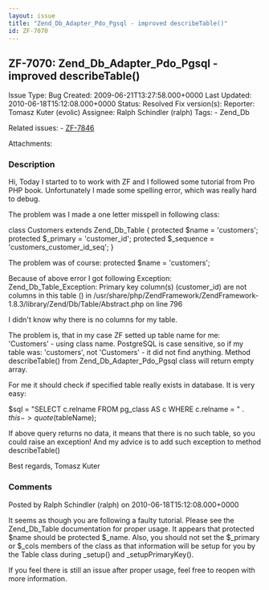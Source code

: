 ```yaml
---
layout: issue
title: "Zend_Db_Adapter_Pdo_Pgsql - improved describeTable()"
id: ZF-7070
---
```


ZF-7070: Zend\_Db\_Adapter\_Pdo\_Pgsql - improved describeTable()
-----------------------------------------------------------------

 Issue Type: Bug Created: 2009-06-21T13:27:58.000+0000 Last Updated: 2010-06-18T15:12:08.000+0000 Status: Resolved Fix version(s): 
 Reporter:  Tomasz Kuter (evolic)  Assignee:  Ralph Schindler (ralph)  Tags: - Zend\_Db
 
 Related issues: - [ZF-7846](/issues/browse/ZF-7846)
 
 Attachments: 
### Description

Hi, Today I started to to work with ZF and I followed some tutorial from Pro PHP book. Unfortunately I made some spelling error, which was really hard to debug.

The problem was I made a one letter misspell in following class:

class Customers extends Zend\_Db\_Table { protected $name = 'customers'; protected $\_primary = 'customer\_id'; protected $\_sequence = 'customers\_customer\_id\_seq'; }

The problem was of course: protected $name = 'customers';

Because of above error I got following Exception: Zend\_Db\_Table\_Exception: Primary key column(s) (customer\_id) are not columns in this table () in /usr/share/php/ZendFramework/ZendFramework-1.8.3/library/Zend/Db/Table/Abstract.php on line 796

I didn't know why there is no columns for my table.

The problem is, that in my case ZF setted up table name for me: 'Customers' - using class name. PostgreSQL is case sensitive, so if my table was: 'customers', not 'Customers' - it did not find anything. Method describeTable() from Zend\_Db\_Adapter\_Pdo\_Pgsql class will return empty array.

For me it should check if specified table really exists in database. It is very easy:

$sql = "SELECT c.relname FROM pg\_class AS c WHERE c.relname = " . $this->quote($tableName);

If above query returns no data, it means that there is no such table, so you could raise an exception! And my advice is to add such exception to method describeTable()

Best regards, Tomasz Kuter

 

 

### Comments

Posted by Ralph Schindler (ralph) on 2010-06-18T15:12:08.000+0000

It seems as though you are following a faulty tutorial. Please see the Zend\_Db\_Table documentation for proper usage. It appears that protected $name should be protected $\_name. Also, you should not set the $\_primary or $\_cols members of the class as that information will be setup for you by the Table class during \_setup() and \_setupPrimaryKey().

If you feel there is still an issue after proper usage, feel free to reopen with more information.

 

 